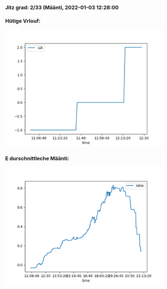 ### Jitz grad: 2/33 (Määnti, 2022-01-03 12:28:00

### Hütige Vrlouf:
![Graph](Today.png)

### E durschnittleche Määnti:
![Graph](Määnti.png)
